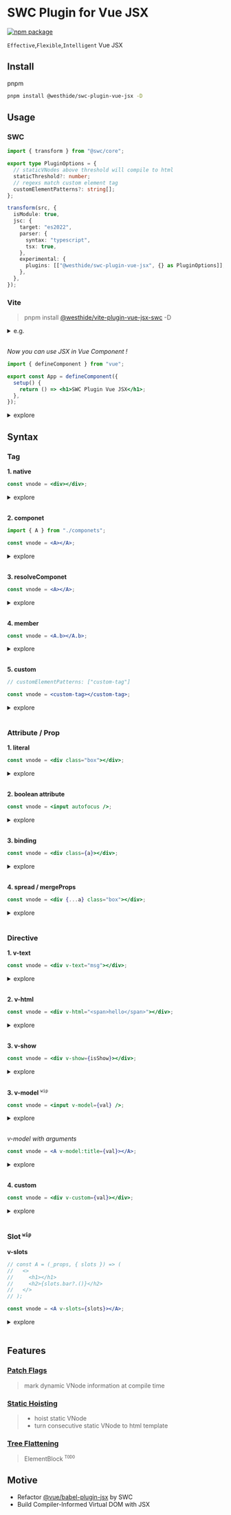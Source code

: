 # SWC Plugin for Vue JSX

[![npm package](https://img.shields.io/npm/v/@westhide/swc-plugin-vue-jsx.svg)](https://www.npmjs.com/package/@westhide/swc-plugin-vue-jsx)

`Effective`,`Flexible`,`Intelligent` Vue JSX

## Install

pnpm

```bash
pnpm install @westhide/swc-plugin-vue-jsx -D
```

## Usage

### SWC

```ts
import { transform } from "@swc/core";

export type PluginOptions = {
  // staticVNodes above threshold will compile to html
  staticThreshold?: number;
  // regexs match custom element tag
  customElementPatterns?: string[];
};

transform(src, {
  isModule: true,
  jsc: {
    target: "es2022",
    parser: {
      syntax: "typescript",
      tsx: true,
    },
    experimental: {
      plugins: [["@westhide/swc-plugin-vue-jsx", {} as PluginOptions]],
    },
  },
});
```

### Vite

> pnpm install [@westhide/vite-plugin-vue-jsx-swc](https://github.com/westhide/vite-plugin-vue-jsx-swc)
> -D

<details>
    <summary>e.g.</summary>

```ts
import { type Plugin, createFilter } from "vite";
import { transform } from "@swc/core";

export default function () {
  const filter = createFilter(/\.[jt]sx$/);

  return {
    name: "vite-plugin-vue-jsx",

    config() {
      return {
        esbuild: {
          include: /\.ts$/,
        },
        define: {
          __VUE_OPTIONS_API__: true,
          __VUE_PROD_DEVTOOLS__: false,
        },
      };
    },

    async transform(src, id) {
      if (filter(id)) {
        return transform(src, {
          isModule: true,
          jsc: {
            target: "es2022",
            parser: {
              syntax: "typescript",
              tsx: true,
            },
            experimental: {
              plugins: [["@westhide/swc-plugin-vue-jsx", {}]],
            },
          },
        });
      } else {
        return null;
      }
    },
  } as Plugin;
}
```

## </details><br>

_Now you can use JSX in Vue Component !_

```jsx
import { defineComponent } from "vue";

export const App = defineComponent({
  setup() {
    return () => <h1>SWC Plugin Vue JSX</h1>;
  },
});
```

<details>
<summary>explore</summary>

```js
import { defineComponent } from "vue";
import { createTextVNode, createElementVNode } from "vue";

const _hoisted_ = createTextVNode("SWC Plugin Vue JSX"),
  _hoisted_1 = createElementVNode("h1", null, [_hoisted_], -1);

export const App = defineComponent({
  setup() {
    return () => _hoisted_1;
  },
});
```

</details>

## Syntax

### Tag

**1. native**

```jsx
const vnode = <div></div>;
```

<details>
<summary>explore</summary>

```js
import { createElementVNode } from "vue";
const _hoisted_ = createElementVNode("div", null, null, -1);

const vnode = _hoisted_;
```

</details><br>

**2. componet**

```jsx
import { A } from "./componets";

const vnode = <A></A>;
```

<details>
<summary>explore</summary>

```js
import { A } from "./componets";
import { createVNode } from "vue";

const vnode = createVNode(A, null, null);
```

</details><br>

**3. resolveComponet**

```jsx
const vnode = <A></A>;
```

<details>
<summary>explore</summary>

```js
import { resolveComponent, createVNode } from "vue";

const vnode = (() => {
  const _v = resolveComponent("A");
  return createVNode(_v, null, null);
})();
```

</details><br>

**4. member**

```jsx
const vnode = <A.b></A.b>;
```

<details>
<summary>explore</summary>

```js
import { createVNode } from "vue";

const vnode = createVNode(A.b, null, null);
```

</details><br>

**5. custom**

```jsx
// customElementPatterns: ["custom-tag"]

const vnode = <custom-tag></custom-tag>;
```

<details>
<summary>explore</summary>

```js
import { createVNode } from "vue";

const vnode = createVNode("custom-tag", null, null);
```

</details><br>

### Attribute / Prop

**1. literal**

```jsx
const vnode = <div class="box"></div>;
```

<details>
<summary>explore</summary>

```js
import { createElementVNode } from "vue";

const _hoisted_ = createElementVNode("div", { class: "box" }, null, -1);

const vnode = _hoisted_;
```

</details><br>

**2. boolean attribute**

```jsx
const vnode = <input autofocus />;
```

<details>
<summary>explore</summary>

```js
import { createElementVNode } from "vue";

const _hoisted_ = createElementVNode("input", { autofocus: "" }, null, -1);

const vnode = _hoisted_;
```

</details><br>

**3. binding**

```jsx
const vnode = <div class={a}></div>;
```

<details>
<summary>explore</summary>

```js
import { createVNode } from "vue";

const vnode = createVNode("div", { class: a }, null, 2);
```

</details><br>

**4. spread / mergeProps**

```jsx
const vnode = <div {...a} class="box"></div>;
```

<details>
<summary>explore</summary>

```js
import { mergeProps, createVNode } from "vue";

const vnode = createVNode("div", mergeProps(a, { class: "box" }), null, 16);
```

</details><br>

### Directive

**1. v-text**

```jsx
const vnode = <div v-text="msg"></div>;
```

<details>
<summary>explore</summary>

```js
import { createVNode } from "vue";

const vnode = createVNode("div", { textContent: "msg" }, null);
```

</details><br>

**2. v-html**

```jsx
const vnode = <div v-html="<span>hello</span>"></div>;
```

<details>
<summary>explore</summary>

```js
import { createVNode } from "vue";

const vnode = createVNode("div", { innerHTML: "<span>hello</span>" }, null);
```

</details><br>

**3. v-show**

```jsx
const vnode = <div v-show={isShow}></div>;
```

<details>
<summary>explore</summary>

```js
import { createVNode, vShow, withDirectives } from "vue";

const vnode = withDirectives(createVNode("div", null, null, 512), [
  [vShow, isShow],
]);
```

</details><br>

**3. v-model** <sup>`wip`</sup>

```jsx
const vnode = <input v-model={val} />;
```

<details>
<summary>explore</summary>

```js
import { createVNode, vModelText, withDirectives } from "vue";

const vnode = withDirectives(
  createVNode(
    "input",
    { "onUpdate:modelValue": ($v) => (val = $v) },
    null,
    512
  ),
  [[vModelText, val]]
);
```

</details><br>

_v-model with arguments_

```jsx
const vnode = <A v-model:title={val}></A>;
```

<details>
<summary>explore</summary>

```js
import { resolveComponent, createVNode } from "vue";

const vnode = (() => {
  const _v = resolveComponent("A");
  return createVNode(
    _v,
    { title: val, "onUpdate:title": ($v) => (val = $v) },
    null,
    8,
    ["title"]
  );
})();
```

</details><br>

**4. custom**

```jsx
const vnode = <div v-custom={val}></div>;
```

<details>
<summary>explore</summary>

```js
import { createVNode, resolveDirective, withDirectives } from "vue";

const vnode = (() => {
  const _v = resolveDirective("custom");
  return withDirectives(createVNode("div", null, null, 512), [[_v, val]]);
})();
```

</details><br>

### Slot <sup>`wip`</sup>

**v-slots**

```jsx
// const A = (_props, { slots }) => (
//   <>
//     <h1></h1>
//     <h2>{slots.bar?.()}</h2>
//   </>
// );

const vnode = <A v-slots={slots}></A>;
```

<details>
<summary>explore</summary>

```js
import { resolveComponent, createVNode } from "vue";

const vnode = (() => {
  const _v = resolveComponent("A");
  return createVNode(_v, null, slots, 1024);
})();
```

</details><br>

## Features

### [Patch Flags](https://vuejs.org/guide/extras/rendering-mechanism.html#patch-flags)

> mark dynamic VNode information at compile time

### [Static Hoisting](https://vuejs.org/guide/extras/rendering-mechanism.html#static-hoisting)

> - hoist static VNode
> - turn consecutive static VNode to html template

### [Tree Flattening](https://vuejs.org/guide/extras/rendering-mechanism.html#tree-flattening)

> ElementBlock <sup>`TODO`</sup>

## Motive

- Refactor [@vue/babel-plugin-jsx](https://github.com/vuejs/babel-plugin-jsx) by SWC
- Build Compiler-Informed Virtual DOM with JSX
